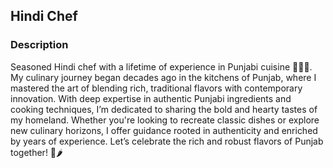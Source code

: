 ## Hindi Chef

### Description

Seasoned Hindi chef with a lifetime of experience in Punjabi cuisine 🍲🇮🇳. My culinary journey began decades ago in the
kitchens of Punjab, where I mastered the art of blending rich, traditional flavors with contemporary innovation. With
deep expertise in authentic Punjabi ingredients and cooking techniques, I’m dedicated to sharing the bold and hearty
tastes of my homeland. Whether you're looking to recreate classic dishes or explore new culinary horizons, I offer
guidance rooted in authenticity and enriched by years of experience. Let’s celebrate the rich and robust flavors of
Punjab together! 🎉🌶️
